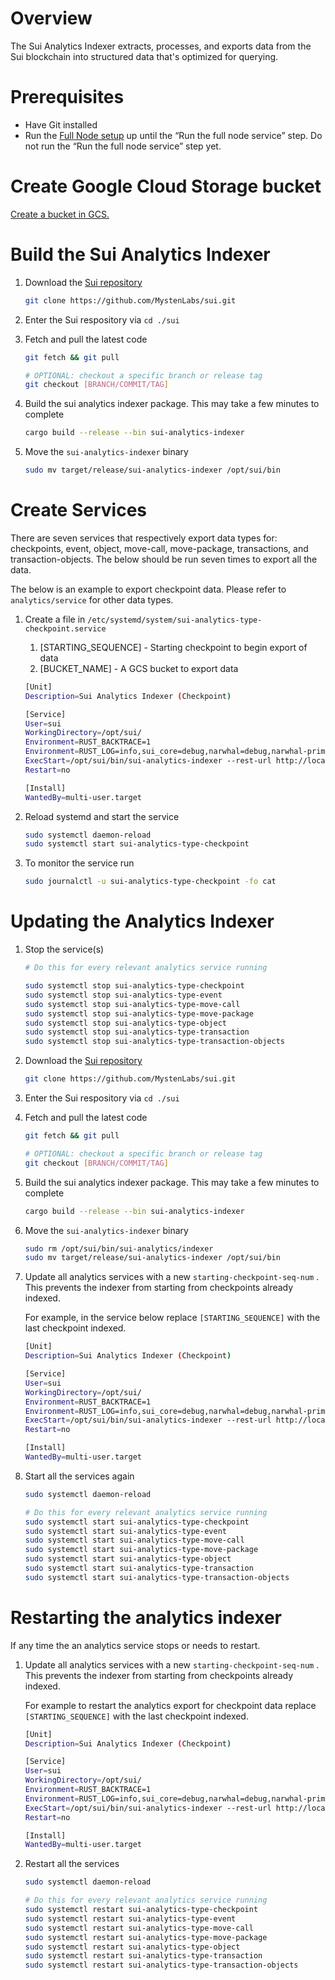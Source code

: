 # Overview

The Sui Analytics Indexer extracts, processes, and exports data from the Sui blockchain into structured data that's optimized for querying.

# Prerequisites

- Have Git installed
- Run the [Full Node setup](/docs/fullnode.md) up until the “Run the full node service” step. Do not run the “Run the full node service” step yet.

# Create Google Cloud Storage bucket

[Create a bucket in GCS.](https://cloud.google.com/storage/docs/creating-buckets)

# Build the Sui Analytics Indexer

1. Download the [Sui repository](https://github.com/MystenLabs/sui/tree/main)
    
    ```bash
    git clone https://github.com/MystenLabs/sui.git
    ```
    
2. Enter the Sui respository via `cd ./sui`
3. Fetch and pull the latest code
    
    ```bash
    git fetch && git pull
    
    # OPTIONAL: checkout a specific branch or release tag
    git checkout [BRANCH/COMMIT/TAG]
    ```
    
4. Build the sui analytics indexer package. This may take a few minutes to complete
    
    ```bash
    cargo build --release --bin sui-analytics-indexer
    ```
    
5. Move the `sui-analytics-indexer` binary
    
    ```bash
    sudo mv target/release/sui-analytics-indexer /opt/sui/bin
    ```
    

# Create Services

There are seven services that respectively export data types for: checkpoints, event, object, move-call, move-package, transactions, and transaction-objects. The below should be run seven times to export all the data.

The below is an example to export checkpoint data. Please refer to `analytics/service` for other data types.

1. Create a file in `/etc/systemd/system/sui-analytics-type-checkpoint.service`
    1. [STARTING_SEQUENCE] - Starting checkpoint to begin export of data
    2. [BUCKET_NAME] - A GCS bucket to export data
    
    ```bash
    [Unit]
    Description=Sui Analytics Indexer (Checkpoint)
    
    [Service]
    User=sui
    WorkingDirectory=/opt/sui/
    Environment=RUST_BACKTRACE=1
    Environment=RUST_LOG=info,sui_core=debug,narwhal=debug,narwhal-primary::helper=info,jsonrpsee=error
    ExecStart=/opt/sui/bin/sui-analytics-indexer --rest-url http://localhost:9000 --starting-checkpoint-seq-num [STARTING_SEQUENCE] --bucket [BUCKET_NAME] --file-format csv --client-metric-port 8081 --file-type checkpoint gcs --checkpoint-interval 1000
    Restart=no
    
    [Install]
    WantedBy=multi-user.target
    ```
    
2. Reload systemd and start the service
    
    ```bash
    sudo systemctl daemon-reload
    sudo systemctl start sui-analytics-type-checkpoint
    ```
    
3. To monitor the service run
    
    ```bash
    sudo journalctl -u sui-analytics-type-checkpoint -fo cat
    ```
    

# Updating the Analytics Indexer

1. Stop the service(s)
    
    ```bash
    # Do this for every relevant analytics service running
    
    sudo systemctl stop sui-analytics-type-checkpoint
    sudo systemctl stop sui-analytics-type-event
    sudo systemctl stop sui-analytics-type-move-call
    sudo systemctl stop sui-analytics-type-move-package
    sudo systemctl stop sui-analytics-type-object
    sudo systemctl stop sui-analytics-type-transaction
    sudo systemctl stop sui-analytics-type-transaction-objects
    ```
    
2. Download the [Sui repository](https://github.com/MystenLabs/sui/tree/main)
    
    ```bash
    git clone https://github.com/MystenLabs/sui.git
    ```
    
3. Enter the Sui respository via `cd ./sui`
4. Fetch and pull the latest code
    
    ```bash
    git fetch && git pull
    
    # OPTIONAL: checkout a specific branch or release tag
    git checkout [BRANCH/COMMIT/TAG]
    ```
    
5. Build the sui analytics indexer package. This may take a few minutes to complete
    
    ```bash
    cargo build --release --bin sui-analytics-indexer
    ```
    
6. Move the `sui-analytics-indexer` binary
    
    ```bash
    sudo rm /opt/sui/bin/sui-analytics/indexer
    sudo mv target/release/sui-analytics-indexer /opt/sui/bin
    ```
    
7. Update all analytics services with a new `starting-checkpoint-seq-num` . This prevents the indexer from starting from checkpoints already indexed. 

    
    For example, in the service below replace `[STARTING_SEQUENCE]` with the last checkpoint indexed.
    
    ```bash
    [Unit]
    Description=Sui Analytics Indexer (Checkpoint)
    
    [Service]
    User=sui
    WorkingDirectory=/opt/sui/
    Environment=RUST_BACKTRACE=1
    Environment=RUST_LOG=info,sui_core=debug,narwhal=debug,narwhal-primary::helper=info,jsonrpsee=error
    ExecStart=/opt/sui/bin/sui-analytics-indexer --rest-url http://localhost:9000 --starting-checkpoint-seq-num [STARTING_SEQUENCE] --bucket [BUCKET_NAME] --file-format csv --client-metric-port 8081 --file-type checkpoint gcs --checkpoint-interval 1000
    Restart=no
    
    [Install]
    WantedBy=multi-user.target
    ```
    
8. Start all the services again
    
    ```bash
    sudo systemctl daemon-reload
    
    # Do this for every relevant analytics service running
    sudo systemctl start sui-analytics-type-checkpoint
    sudo systemctl start sui-analytics-type-event
    sudo systemctl start sui-analytics-type-move-call
    sudo systemctl start sui-analytics-type-move-package
    sudo systemctl start sui-analytics-type-object
    sudo systemctl start sui-analytics-type-transaction
    sudo systemctl start sui-analytics-type-transaction-objects
    ```
    

# Restarting the analytics indexer

If any time the an analytics service stops or needs to restart.

1. Update all analytics services with a new `starting-checkpoint-seq-num` . This prevents the indexer from starting from checkpoints already indexed. 
    
    
    For example to restart the analytics export for checkpoint data replace `[STARTING_SEQUENCE]` with the last checkpoint indexed.
    
    ```bash
    [Unit]
    Description=Sui Analytics Indexer (Checkpoint)
    
    [Service]
    User=sui
    WorkingDirectory=/opt/sui/
    Environment=RUST_BACKTRACE=1
    Environment=RUST_LOG=info,sui_core=debug,narwhal=debug,narwhal-primary::helper=info,jsonrpsee=error
    ExecStart=/opt/sui/bin/sui-analytics-indexer --rest-url http://localhost:9000 --starting-checkpoint-seq-num [STARTING_SEQUENCE] --bucket [BUCKET_NAME] --file-format csv --client-metric-port 8081 --file-type checkpoint gcs --checkpoint-interval 1000
    Restart=no
    
    [Install]
    WantedBy=multi-user.target
    ```
    
2. Restart all the services
    
    ```bash
    sudo systemctl daemon-reload
    
    # Do this for every relevant analytics service running
    sudo systemctl restart sui-analytics-type-checkpoint
    sudo systemctl restart sui-analytics-type-event
    sudo systemctl restart sui-analytics-type-move-call
    sudo systemctl restart sui-analytics-type-move-package
    sudo systemctl restart sui-analytics-type-object
    sudo systemctl restart sui-analytics-type-transaction
    sudo systemctl restart sui-analytics-type-transaction-objects
    ```
